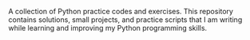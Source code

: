 A collection of Python practice codes and exercises.
This repository contains solutions, small projects, and practice scripts that I am writing while learning and improving my Python programming skills.
